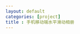 ```yaml
---
layout: default
categories: [project]
title : 手机移动端水平滑动相册
---
```


<link rel="stylesheet" type="text/css" href="/res/zepto/css/reset.css" />
<link rel="stylesheet" type="text/css" href="/res/zepto/css/slider.css" />
<link rel="stylesheet" type="text/css" href="/res/zepto/css/slider.default.css" /> 
<script type="text/javascript" src="/res/zepto/js/zepto.js"></script>
<script type="text/javascript" src="/res/zepto/js/zepto.extend.js"></script>
<script type="text/javascript" src="/res/zepto/js/zepto.ui.js"></script>
<script type="text/javascript" src="/res/zepto/js/mobileevent2pc.js"></script> 
<script type="text/javascript" src="/res/zepto/js/touch.js"></script> 
<script type="text/javascript" src="/res/zepto/js/slider.js"></script>

<div id="slider"></div>
<script>

//创建slider组件
</script>
<!-- 图片高度自适应 -->
<script type="text/javascript">
var link = "/project/photowall/";
var imgList = [];
imgList.push("http://tiankonguse.com/lab/cloudLink/baidupan.php?url=/1915453531/295002876.jpg");
imgList.push("http://tiankonguse.com/lab/cloudLink/baidupan.php?url=/1915453531/301178483.jpg");
imgList.push("http://tiankonguse.com/lab/cloudLink/baidupan.php?url=/1915453531/303276483.jpg");
imgList.push("http://tiankonguse.com/lab/cloudLink/baidupan.php?url=/1915453531/305125988.jpg");
imgList.push("http://tiankonguse.com/lab/cloudLink/baidupan.php?url=/1915453531/307156613.jpg");
imgList.push("http://tiankonguse.com/lab/cloudLink/baidupan.php?url=/1915453531/308843132.jpg");
imgList.push("http://tiankonguse.com/lab/cloudLink/baidupan.php?url=/1915453531/310617989.jpg");
imgList.push("http://tiankonguse.com/lab/cloudLink/baidupan.php?url=/1915453531/312398589.jpg");
imgList.push("http://tiankonguse.com/lab/cloudLink/baidupan.php?url=/1915453531/314567897.jpg");
imgList.push("http://tiankonguse.com/lab/cloudLink/baidupan.php?url=/1915453531/316447966.jpg");

var content = [];


$.each(imgList,function(index,value){
    content.push({
        href: link,
        pic: value,
        title: ""
    });  
});

var showNum = 3;

if(tk.isMobile.any()){
    showNum = 1.5;
}

Zepto.ui.slider('#slider', {
    autoPlay:true,
    showArr:false,
    imgZoom:false,
    loop:true,
    viewNum:showNum,
    content:content
});

tk.comment.isHaveComment = false;
jQuery(window).load(function(){
	var win_height = Zepto(window).height();
	var img_height = win_height * 0.67;
	var top_height = win_height * 0.14;
	jQuery('#slider').css('height',img_height  + 'px').css('margin-top',top_height  + 'px');
});
if(tk.isMobile.any()){
    tk.ad.isLoadGoogleJs = false;
    tk.ad.isShowPageFoot = false;
    jQuery(document).ready(function(){
        tk.ad.loadGoogleJs(true);
        jQuery(".ad-page-footer").show();
	    tk.ad.showPageFoot("ad-page-footer","auto" ,true);
    });
}
</script>


